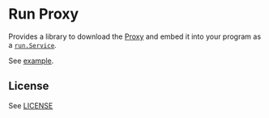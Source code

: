 # Run Proxy

Provides a library to download the [Proxy](https://envoyproxy.io/) and embed it into your
program as a [`run.Service`](https://github.com/tetratelabs/run/blob/e9a08c78c136ec3e9ff8891a0e037799d56593cb/group.go#L152).

See [example](./example/README.md).

## License

See [LICENSE](./LICENSE)
